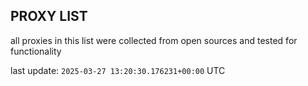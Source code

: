 ## PROXY LIST

all proxies in this list were collected from open sources and tested for functionality

last update: `2025-03-27 13:20:30.176231+00:00` UTC